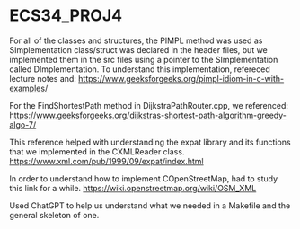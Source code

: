 
# ECS34_PROJ4

For all of the classes and structures, the PIMPL method was used as SImplementation class/struct 
was declared in the header files, but we implemented them in the src files using a pointer to the SImplementation called DImplementation. To understand this implementation, refereced lecture notes and:
    https://www.geeksforgeeks.org/pimpl-idiom-in-c-with-examples/

For the FindShortestPath method in DijkstraPathRouter.cpp, we referenced: 
    https://www.geeksforgeeks.org/dijkstras-shortest-path-algorithm-greedy-algo-7/

This reference helped with understanding the expat library and its functions that we implemented 
in the CXMLReader class. 
    https://www.xml.com/pub/1999/09/expat/index.html

In order to understand how to implement COpenStreetMap, had to study this link for a while. 
    https://wiki.openstreetmap.org/wiki/OSM_XML

Used ChatGPT to help us understand what we needed in a Makefile and the general skeleton of one. 
